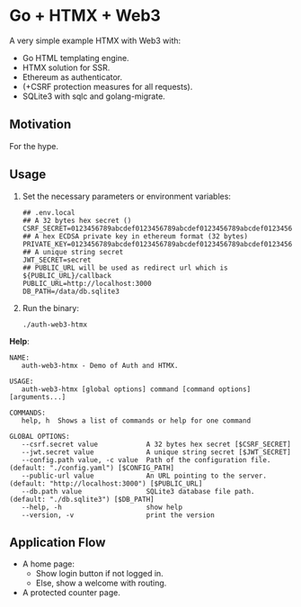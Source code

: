 # Go + HTMX + Web3

A very simple example HTMX with Web3 with:

- Go HTML templating engine.
- HTMX solution for SSR.
- Ethereum as authenticator.
- (+CSRF protection measures for all requests).
- SQLite3 with sqlc and golang-migrate.

## Motivation

For the hype.

## Usage

1. Set the necessary parameters or environment variables:

   ```shell
   ## .env.local
   ## A 32 bytes hex secret ()
   CSRF_SECRET=0123456789abcdef0123456789abcdef0123456789abcdef0123456789abcdef
   ## A hex ECDSA private key in ethereum format (32 bytes)
   PRIVATE_KEY=0123456789abcdef0123456789abcdef0123456789abcdef0123456789abcdef
   ## A unique string secret
   JWT_SECRET=secret
   ## PUBLIC_URL will be used as redirect url which is ${PUBLIC_URL}/callback
   PUBLIC_URL=http://localhost:3000
   DB_PATH=/data/db.sqlite3
   ```

2. Run the binary:

   ```shell
   ./auth-web3-htmx
   ```

**Help**:

```
NAME:
   auth-web3-htmx - Demo of Auth and HTMX.

USAGE:
   auth-web3-htmx [global options] command [command options] [arguments...]

COMMANDS:
   help, h  Shows a list of commands or help for one command

GLOBAL OPTIONS:
   --csrf.secret value            A 32 bytes hex secret [$CSRF_SECRET]
   --jwt.secret value             A unique string secret [$JWT_SECRET]
   --config.path value, -c value  Path of the configuration file. (default: "./config.yaml") [$CONFIG_PATH]
   --public-url value             An URL pointing to the server. (default: "http://localhost:3000") [$PUBLIC_URL]
   --db.path value                SQLite3 database file path. (default: "./db.sqlite3") [$DB_PATH]
   --help, -h                     show help
   --version, -v                  print the version
```

## Application Flow

- A home page:
  - Show login button if not logged in.
  - Else, show a welcome with routing.
- A protected counter page.

